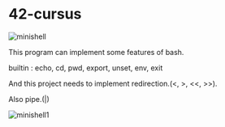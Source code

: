 # 42-cursus

![minishell](https://user-images.githubusercontent.com/53372971/131770553-ab2be6ef-383c-4e39-aafa-a6f77403f9e1.JPG)

This program can implement some features of bash.

builtin : echo, cd, pwd, export, unset, env, exit

And this project needs to implement redirection.(<, >, <<, >>).

Also pipe.(|)

![minishell1](https://user-images.githubusercontent.com/53372971/131774047-066f5831-ada9-41b9-8820-3133750bcaf9.JPG)
